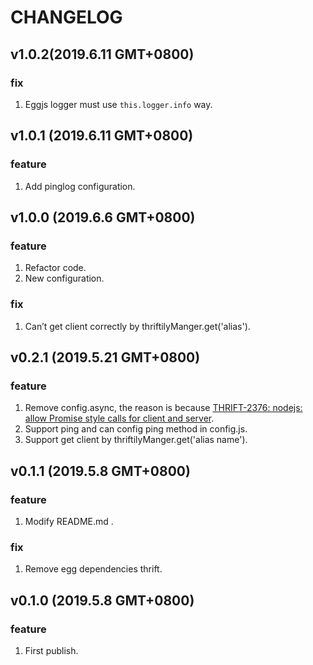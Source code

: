 # CHANGELOG

## v1.0.2(2019.6.11 GMT+0800)

### fix

1. Eggjs logger must use `this.logger.info` way.

## v1.0.1 (2019.6.11 GMT+0800)

### feature

1. Add pinglog configuration.

## v1.0.0 (2019.6.6 GMT+0800)

### feature

1. Refactor code.
2. New configuration.

### fix

1. Can’t get client correctly by thriftilyManger.get('alias').

## v0.2.1 (2019.5.21 GMT+0800)

### feature

1. Remove config.async, the reason is because [THRIFT-2376: nodejs: allow Promise style calls for client and server](https://issues.apache.org/jira/browse/THRIFT-2376).
2. Support ping and can config ping method in config.js.
3. Support get client by thriftilyManger.get('alias name').

## v0.1.1 (2019.5.8 GMT+0800)

### feature

1. Modify README.md .

### fix

1. Remove egg dependencies thrift.

## v0.1.0 (2019.5.8 GMT+0800)

### feature

1. First publish.
